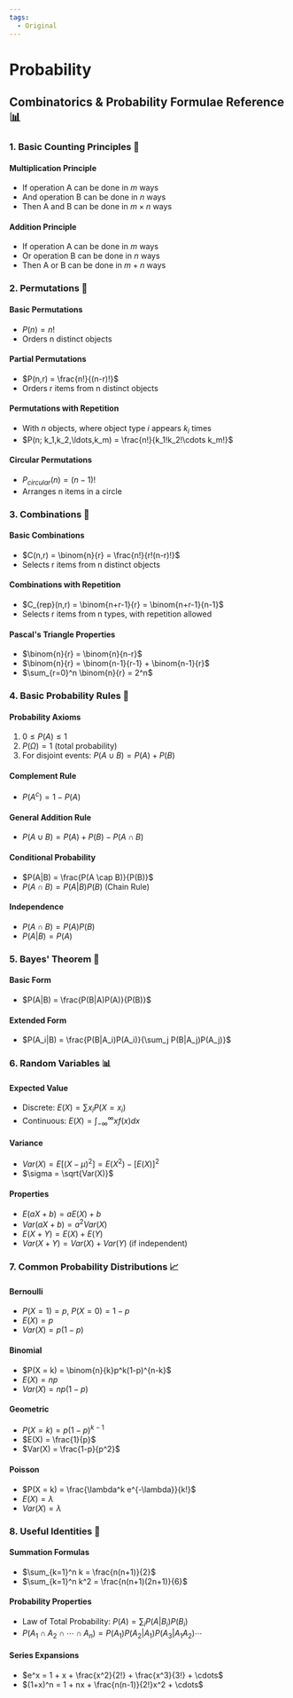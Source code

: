 ```yaml
---
tags:
  - Original
---
```


# Probability

## Combinatorics & Probability Formulae Reference 📊

### 1. Basic Counting Principles 🔢

#### Multiplication Principle
- If operation A can be done in $m$ ways
- And operation B can be done in $n$ ways
- Then A and B can be done in $m \times n$ ways

#### Addition Principle
- If operation A can be done in $m$ ways
- Or operation B can be done in $n$ ways
- Then A or B can be done in $m + n$ ways

### 2. Permutations 🔄

#### Basic Permutations
- $P(n) = n!$
- Orders n distinct objects

#### Partial Permutations
- $P(n,r) = \frac{n!}{(n-r)!}$
- Orders r items from n distinct objects

#### Permutations with Repetition
- With $n$ objects, where object type $i$ appears $k_i$ times
- $P(n; k_1,k_2,\ldots,k_m) = \frac{n!}{k_1!k_2!\cdots k_m!}$

#### Circular Permutations
- $P_{circular}(n) = (n-1)!$
- Arranges n items in a circle

### 3. Combinations 🎯

#### Basic Combinations
- $C(n,r) = \binom{n}{r} = \frac{n!}{r!(n-r)!}$
- Selects r items from n distinct objects

#### Combinations with Repetition
- $C_{rep}(n,r) = \binom{n+r-1}{r} = \binom{n+r-1}{n-1}$
- Selects r items from n types, with repetition allowed

#### Pascal's Triangle Properties
- $\binom{n}{r} = \binom{n}{n-r}$
- $\binom{n}{r} = \binom{n-1}{r-1} + \binom{n-1}{r}$
- $\sum_{r=0}^n \binom{n}{r} = 2^n$

### 4. Basic Probability Rules 🎲

#### Probability Axioms
1. $0 \leq P(A) \leq 1$
2. $P(\Omega) = 1$ (total probability)
3. For disjoint events: $P(A \cup B) = P(A) + P(B)$

#### Complement Rule
- $P(A^c) = 1 - P(A)$

#### General Addition Rule
- $P(A \cup B) = P(A) + P(B) - P(A \cap B)$

#### Conditional Probability
- $P(A|B) = \frac{P(A \cap B)}{P(B)}$
- $P(A \cap B) = P(A|B)P(B)$ (Chain Rule)

#### Independence
- $P(A \cap B) = P(A)P(B)$
- $P(A|B) = P(A)$

### 5. Bayes' Theorem 🔄

#### Basic Form
- $P(A|B) = \frac{P(B|A)P(A)}{P(B)}$

#### Extended Form
- $P(A_i|B) = \frac{P(B|A_i)P(A_i)}{\sum_j P(B|A_j)P(A_j)}$

### 6. Random Variables 📊

#### Expected Value
- Discrete: $E(X) = \sum x_i P(X = x_i)$
- Continuous: $E(X) = \int_{-\infty}^{\infty} x f(x) dx$

#### Variance
- $Var(X) = E[(X-\mu)^2] = E(X^2) - [E(X)]^2$
- $\sigma = \sqrt{Var(X)}$

#### Properties
- $E(aX + b) = aE(X) + b$
- $Var(aX + b) = a^2Var(X)$
- $E(X + Y) = E(X) + E(Y)$
- $Var(X + Y) = Var(X) + Var(Y)$ (if independent)

### 7. Common Probability Distributions 📈

#### Bernoulli
- $P(X = 1) = p$, $P(X = 0) = 1-p$
- $E(X) = p$
- $Var(X) = p(1-p)$

#### Binomial
- $P(X = k) = \binom{n}{k}p^k(1-p)^{n-k}$
- $E(X) = np$
- $Var(X) = np(1-p)$

#### Geometric
- $P(X = k) = p(1-p)^{k-1}$
- $E(X) = \frac{1}{p}$
- $Var(X) = \frac{1-p}{p^2}$

#### Poisson
- $P(X = k) = \frac{\lambda^k e^{-\lambda}}{k!}$
- $E(X) = \lambda$
- $Var(X) = \lambda$

### 8. Useful Identities 📝

#### Summation Formulas
- $\sum_{k=1}^n k = \frac{n(n+1)}{2}$
- $\sum_{k=1}^n k^2 = \frac{n(n+1)(2n+1)}{6}$

#### Probability Properties
- Law of Total Probability: $P(A) = \sum_i P(A|B_i)P(B_i)$
- $P(A_1 \cap A_2 \cap \cdots \cap A_n) = P(A_1)P(A_2|A_1)P(A_3|A_1A_2)\cdots$

#### Series Expansions
- $e^x = 1 + x + \frac{x^2}{2!} + \frac{x^3}{3!} + \cdots$
- $(1+x)^n = 1 + nx + \frac{n(n-1)}{2!}x^2 + \cdots$
